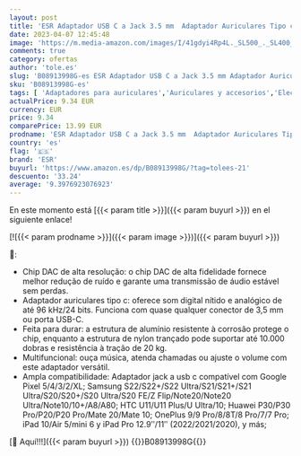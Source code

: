 ```yaml
---
layout: post
title: 'ESR Adaptador USB C a Jack 3.5 mm  Adaptador Auriculares Tipo c Compatible con Samsung Galaxy S22/S21/S20/Note10/A52  iPad Air 5/4  iPad Pro 12.9ʺ/11ʺ  iPad 10/Mini 6  Negro'
date: 2023-04-07 12:45:48
image: 'https://m.media-amazon.com/images/I/41gdyi4Rp4L._SL500_._SL400_.jpg'
comments: true
category: ofertas
author: 'tole.es'
slug: 'B08913998G-es ESR Adaptador USB C a Jack 3.5 mm Adaptador Auriculares...'
sku: 'B08913998G-es'
tags: [ 'Adaptadores para auriculares','Auriculares y accesorios','Electrónica','esr','ipad','🇪🇸', ]
actualPrice: 9.34 EUR
currency: EUR
price: 9.34
comparePrice: 13.99 EUR
prodname: 'ESR Adaptador USB C a Jack 3.5 mm  Adaptador Auriculares Tipo c Compatible con Samsung Galaxy S22/S21/S20/Note10/A52  iPad Air 5/4  iPad Pro 12.9ʺ/11ʺ  iPad 10/Mini 6  Negro'
country: 'es'
flag: '🇪🇸'
brand: 'ESR'
buyurl: 'https://www.amazon.es/dp/B08913998G/?tag=tolees-21'
descuento: '33.24'
average: '9.3976923076923'
---
```


En este momento está [{{< param title >}}]({{< param buyurl >}}) en el siguiente enlace!

[![{{< param prodname >}}]({{< param image >}})]({{< param buyurl >}})

🔎:

- Chip DAC de alta resolução: o chip DAC de alta fidelidade fornece melhor redução de ruído e garante uma transmissão de áudio estável sem perdas.
- Adaptador auriculares tipo c: oferece som digital nítido e analógico de até 96 kHz/24 bits. Funciona com quase qualquer conector de 3,5 mm ou porta USB-C.
- Feita para durar: a estrutura de alumínio resistente à corrosão protege o chip, enquanto a estrutura de nylon trançado pode suportar até 10.000 dobras e resistência à tração de 20 kg.
- Multifuncional: ouça música, atenda chamadas ou ajuste o volume com este adaptador versátil.
- Ampla compatibilidade: Adaptador jack a usb c compatível com Google Pixel 5/4/3/2/XL; Samsung S22/S22+/S22 Ultra/S21/S21+/S21 Ultra/S20/S20+/S20 Ultra/S20 FE/Z Flip/Note20/Note20 Ultra/Note10/10+/A8/A80; HTC U11/U11 Plus/U Ultra/10; Huawei P30/P30 Pro/P20/P20 Pro/Mate 20/Mate 10; OnePlus 9/9 Pro/8/8T/8 Pro/7/7 Pro; iPad 10/Air 5/mini 6 y iPad Pro 12.9ʺ/11ʺ (2022/2021/2020), y más;

[🛒 Aquí!!!]({{< param buyurl >}})
{{<world>}}B08913998G{{</world>}}
